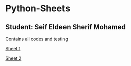 # Python-Sheets
## Student: Seif Eldeen Sherif Mohamed

Contains all codes and testing

[Sheet 1](https://example.com)<br>

[Sheet 2](https://github.com/SZanaty/Python-Sheets/tree/main/Sheet_2)<br>
